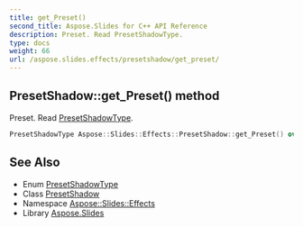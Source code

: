 ```yaml
---
title: get_Preset()
second_title: Aspose.Slides for C++ API Reference
description: Preset. Read PresetShadowType.
type: docs
weight: 66
url: /aspose.slides.effects/presetshadow/get_preset/
---
```

## PresetShadow::get_Preset() method


Preset. Read [PresetShadowType](../../../aspose.slides/presetshadowtype/).

```cpp
PresetShadowType Aspose::Slides::Effects::PresetShadow::get_Preset() override
```

## See Also

* Enum [PresetShadowType](../../../aspose.slides/presetshadowtype/)
* Class [PresetShadow](../)
* Namespace [Aspose::Slides::Effects](../../)
* Library [Aspose.Slides](../../../)